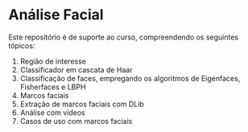 # Análise Facial

Este repositório é de suporte ao curso, compreendendo os seguintes tópicos:

1. Região de interesse
2. Classificador em cascata de Haar
3. Classificação de faces, empregando os algoritmos de Eigenfaces, Fisherfaces e LBPH
4. Marcos faciais
5. Extração de marcos faciais com DLib
6. Análise com vídeos
7. Casos de uso com marcos faciais
